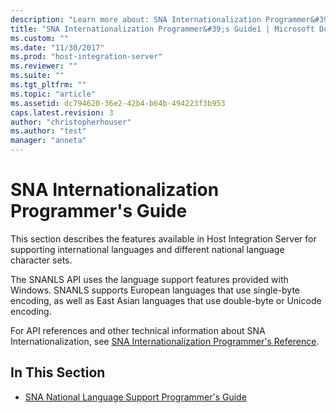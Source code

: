 ```yaml
---
description: "Learn more about: SNA Internationalization Programmer&#39;s Guide"
title: "SNA Internationalization Programmer&#39;s Guide1 | Microsoft Docs"
ms.custom: ""
ms.date: "11/30/2017"
ms.prod: "host-integration-server"
ms.reviewer: ""
ms.suite: ""
ms.tgt_pltfrm: ""
ms.topic: "article"
ms.assetid: dc794620-36e2-42b4-b64b-494223f3b953
caps.latest.revision: 3
author: "christopherhouser"
ms.author: "test"
manager: "anneta"
---
```

# SNA Internationalization Programmer&#39;s Guide
This section describes the features available in Host Integration Server for supporting international languages and different national language character sets.  
  
 The SNANLS API uses the language support features provided with Windows. SNANLS supports European languages that use single-byte encoding, as well as East Asian languages that use double-byte or Unicode encoding.  
  
 For API references and other technical information about SNA Internationalization, see [SNA Internationalization Programmer's Reference](./sna-internationalization-programmer-s-reference2.md).  
  
## In This Section  
  
-   [SNA National Language Support Programmer's Guide](../core/sna-national-language-support-programmer-s-guide2.md)
